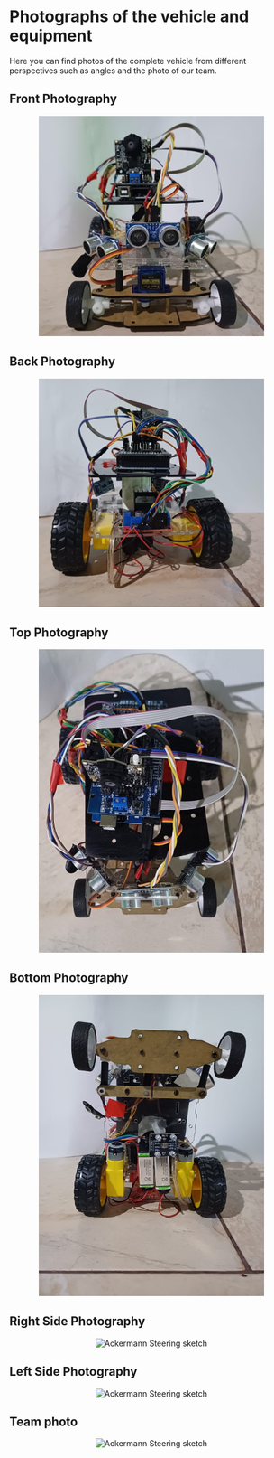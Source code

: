 <h1>Photographs of the vehicle and equipment</h1>
Here you can find photos of the complete vehicle from different perspectives such as angles and the photo of our team.
<h2>Front Photography</h2>
<p align="center">
  <img src="https://github.com/MVP-16/MVP_FMT/blob/main/Photos/a11%20(2).jpeg?raw=true" alt="Ackermann Steering sketch" width="400" />
</p>
<h2>Back 
Photography </h2>
<p align="center">
  <img src="https://github.com/MVP-16/MVP_FMT/blob/main/Photos/a10%20(2).jpeg?raw=true" alt="Ackermann Steering sketch" width="400" />
</p>
<h2>Top Photography </h2><p align="center">
  <img src="https://github.com/MVP-16/MVP_FMT/blob/main/Photos/a7%20(2).jpeg?raw=true" alt="Ackermann Steering sketch" width="400" />
</p>
<h2>Bottom Photography</h2>

<p align="center">
  <img src="https://github.com/MVP-16/MVP_FMT/blob/main/Photos/a12%20(2).jpeg?raw=true" alt="Ackermann Steering sketch" width="400" />
</p>
<h2>Right Side Photography</h2><p align="center">
  <img src="https://github.com/MVP-16/MVP_FTR/blob/main/Fotos/c4.jpeg?raw=true" alt="Ackermann Steering sketch" width="400" />
</p>
<h2>Left Side Photography </h2><p align="center">
  <img src="https://github.com/MVP-16/MVP_FTR/blob/main/Fotos/c2.jpeg?raw=true" alt="Ackermann Steering sketch" width="400" />
</p>
<h2>Team photo</h2><p align="center">
  <img src="https://github.com/MVP-16/MVP_FTR/blob/main/Fotos/c3.jpeg?raw=true" alt="Ackermann Steering sketch" width="400" />
</p>
